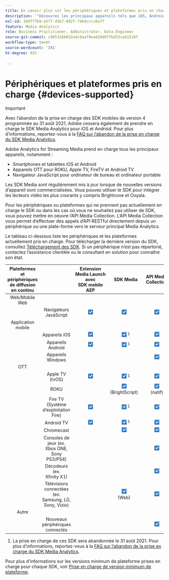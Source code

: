 ```yaml
---
title: En savoir plus sur les périphériques et plateformes pris en charge
description: '"Découvrez les principaux appareils tels que iOS, Android, appareils OTT et navigateurs JavaScript pris en charge par Adobe Analytics for Streaming Media."'
exl-id: 169ff7b9-e577-45b7-8927-74bdcccc0a77
feature: Media Analytics
role: Business Practitioner, Administrator, Data Engineer
source-git-commit: c96532bb032a4c9aaf9eed28d97fbd33ceb1516f
workflow-type: tm+mt
source-wordcount: '341'
ht-degree: 92%

---
```


# Périphériques et plateformes pris en charge {#devices-supported}

>[!IMPORTANT]
>
>Avec l’abandon de la prise en charge des SDK mobiles de version 4 programmée au 31 août 2021, Adobe cessera également de prendre en charge le SDK Media Analytics pour iOS et Android.  Pour plus d’informations, reportez-vous à la [FAQ sur l’abandon de la prise en charge du SDK Media Analytics](/help/sdk-implement/end-of-support-faqs.md).

Adobe Analytics for Streaming Media prend en charge tous les principaux appareils, notamment :

* Smartphones et tablettes iOS et Android
* Appareils OTT pour ROKU, Apple TV, FireTV et Android TV
* Navigateur JavaScript pour ordinateur de bureau et ordinateur portable

Les SDK Media sont régulièrement mis à jour lorsque de nouvelles versions d’appareil sont commercialisées. Vous pouvez utiliser le SDK pour intégrer les lecteurs vidéo les plus courants y compris Brightcove et Ooyala.

Pour les périphériques ou plateformes qui ne prennent pas actuellement en charge le SDK ou dans les cas où vous ne souhaitez pas utiliser de SDK, vous pouvez mettre en oeuvre l’API Media Collection. L’API Media Collection vous permet d’effectuer des appels d’API RESTful directement depuis un périphérique ou une plate-forme vers le serveur principal Media Analytics.

Le tableau ci-dessous liste les périphériques et les plateformes actuellement pris en charge. Pour télécharger la dernière version du SDK, consultez [Téléchargement des SDK](https://experienceleague.adobe.com/docs/media-analytics/using/sdk-implement/download-sdks.html?lang=fr). Si un périphérique n’est pas répertorié, contactez l’assistance clientèle ou le consultant en solution pour connaître son état.

| Plateformes et périphériques de diffusion en continu |  | Extension Media Launch avec SDK mobile AEP | SDK Media | API Media Collection |
|:---------------------------:|:-----------------------------------------------:|:----------------------------:|:-------------------:|:--------------------:|
| Web/Mobile Web |  |  |  |  |
|  | Navigateurs JavaScript | ![](/help/assets/icon-blue-check.png) | ![](/help/assets/icon-blue-check.png)    | ![](/help/assets/icon-blue-check.png) |
| Application mobile |  |  |  |  |
|  | Appareils iOS | ![](/help/assets/icon-blue-check.png) | ![](/help/assets/icon-blue-check.png) <sup>1</sup> | ![](/help/assets/icon-blue-check.png) |
|  | Appareils Android | ![](/help/assets/icon-blue-check.png) | ![](/help/assets/icon-blue-check.png) <sup>1</sup> | ![](/help/assets/icon-blue-check.png) |
|  | Appareils Windows |  |  | ![](/help/assets/icon-blue-check.png) |
| OTT |  |  |  |  |
|  | Apple TV (tvOS) | ![](/help/assets/icon-blue-check.png) | ![](/help/assets/icon-blue-check.png) <sup>1</sup> | ![](/help/assets/icon-blue-check.png) |
|  | ROKU |  | ![](/help/assets/icon-blue-check.png)   <br>(BrightScript)    | ![](/help/assets/icon-blue-check.png)<br>(natif) |
|  | Fire TV (Système d’exploitation Fire) | ![](/help/assets/icon-blue-check.png) | ![](/help/assets/icon-blue-check.png) <sup>1</sup> | ![](/help/assets/icon-blue-check.png) |
|  | Android TV | ![](/help/assets/icon-blue-check.png) | ![](/help/assets/icon-blue-check.png) <sup>1</sup> | ![](/help/assets/icon-blue-check.png) |
|  | Chromecast |  | ![](/help/assets/icon-blue-check.png)    | ![](/help/assets/icon-blue-check.png) |
|  | Consoles de jeux (ex. Xbox ONE, Sony PS3/PS4) |  |  | ![](/help/assets/icon-blue-check.png) |
|  | Décodeurs (ex. Xfinity X1) |  |  | ![](/help/assets/icon-blue-check.png) |
|  | Télévisions connectées (ex. Samsung, LG, Sony, Vizio) |  | ![](/help/assets/icon-blue-check.png)   <br>(Web)    | ![](/help/assets/icon-blue-check.png) |
| Autre |  |  |  |  |
|  | Nouveaux périphériques connectés |  |  | ![](/help/assets/icon-blue-check.png) |

1. La prise en charge de ces SDK sera abandonnée le 31 août 2021. Pour plus d’informations, reportez-vous à la [FAQ sur l’abandon de la prise en charge du SDK Media Analytics](/help/sdk-implement/end-of-support-faqs.md).

Pour plus d’informations sur les versions minimum de plateforme prises en charge pour chaque SDK, voir [Prise en charge de version minimum de plateforme](https://experienceleague.adobe.com/docs/media-analytics/using/sdk-implement/setup/setup-overview.html?lang=fr).
